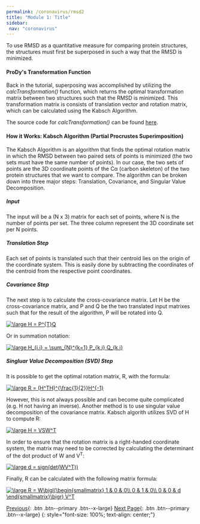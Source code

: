 ```yaml
---
permalink: /coronavirus/rmsd2
title: "Module 1: Title"
sidebar: 
 nav: "coronavirus"
---
```

To use RMSD as a quantitative measure for comparing protein structures, the structures must first be superposed in such a way that the RMSD is minimized.

#### ProDy's Transformation Function

Back in the tutorial, superposing was accomplished by utilizing the *calcTransformation()* function, which returns the optimal transformation matrix between two structures such that the RMSD is minimized. This transformation matrix is consists of translation vector and rotation matrix, which can be calculated using the Kabsch Algorithm.

The source code for *calcTransformation()* can be found 
<a href="http://prody.csb.pitt.edu/_modules/prody/measure/transform.html#calcTransformation" target="_blank">here</a>.

#### How it Works: Kabsch Algorithm (Partial Procrustes Superimposition)

The Kabsch Algorithm is an algorithm that finds the optimal rotation matrix in which the RMSD between two paired sets of points is minimized (the two sets must have the same number of points). In our case, the two sets of points are the 3D coordinate points of the Cα (carbon skeleton) of the two protein structures that we want to compare. The algorithm can be broken down into three major steps: Translation, Covariance, and Singular Value Decomposition.

##### Input
The input will be a (N x 3) matrix for each set of points, where N is the number of points per set. The three column represent the 3D coordinate set per N points.

##### Translation Step
Each set of points is translated such that their centroid lies on the origin of the coordinate system. This is easily done by subtracting the coordinates of the centroid from the respective point coordinates.

##### Covariance Step
The next step is to calculate the cross-covariance matrix. Let H be the cross-covariance matrix, and P and Q be the two translated input matrixes such that for the result of the algorithm, P will be rotated into Q.

<a href="https://www.codecogs.com/eqnedit.php?latex=\large&space;H&space;=&space;P^{T}Q" target="_blank"><img src="https://latex.codecogs.com/gif.latex?\large&space;H&space;=&space;P^{T}Q" title="\large H = P^{T}Q" /></a>

Or in summation notation:

<a href="https://www.codecogs.com/eqnedit.php?latex=\large&space;H_{i,j}&space;=&space;\sum_{N}^{k=1}&space;P_{k,i}&space;Q_{k,j}" target="_blank"><img src="https://latex.codecogs.com/gif.latex?\large&space;H_{i,j}&space;=&space;\sum_{N}^{k=1}&space;P_{k,i}&space;Q_{k,j}" title="\large H_{i,j} = \sum_{N}^{k=1} P_{k,i} Q_{k,j}" /></a>

##### Singluar Value Decomposition (SVD) Step
It is possible to get the optimal rotation matrix, R, with the formula:

<a href="https://www.codecogs.com/eqnedit.php?latex=\large&space;R&space;=&space;(H^TH)^{\frac{1}{2}}H^{-1}" target="_blank"><img src="https://latex.codecogs.com/gif.latex?\large&space;R&space;=&space;(H^TH)^{\frac{1}{2}}H^{-1}" title="\large R = (H^TH)^{\frac{1}{2}}H^{-1}" /></a>

However, this is not always possible and can become quite complicated (e.g. H not having an inverse). Another method is to use singular value decomposition of the covariance matrix. Kabsch algorith utilizes SVD of H to compute R:

<a href="https://www.codecogs.com/eqnedit.php?latex=\large&space;H&space;=&space;VSW^T" target="_blank"><img src="https://latex.codecogs.com/gif.latex?\large&space;H&space;=&space;VSW^T" title="\large H = VSW^T" /></a>

In order to ensure that the rotation matrix is a right-handed coordinate system, the matrix may need to be corrected by calculating the determinant of the dot product of W and V<sup>T</sup>:

<a href="https://www.codecogs.com/eqnedit.php?latex=\large&space;d&space;=&space;sign(det(WV^T))" target="_blank"><img src="https://latex.codecogs.com/gif.latex?\large&space;d&space;=&space;sign(det(WV^T))" title="\large d = sign(det(WV^T))" /></a>

Finally, R can be calculated with the following matrix formula:

<a href="https://www.codecogs.com/eqnedit.php?latex=\large&space;R&space;=&space;W\bigl(\begin{smallmatrix}&space;1&space;&&space;0&space;&&space;0\\&space;0&space;&&space;1&space;&&space;0\\&space;0&space;&&space;0&space;&&space;d&space;\end{smallmatrix}\bigr)&space;V^T" target="_blank"><img src="https://latex.codecogs.com/gif.latex?\large&space;R&space;=&space;W\bigl(\begin{smallmatrix}&space;1&space;&&space;0&space;&&space;0\\&space;0&space;&&space;1&space;&&space;0\\&space;0&space;&&space;0&space;&&space;d&space;\end{smallmatrix}\bigr)&space;V^T" title="\large R = W\bigl(\begin{smallmatrix} 1 & 0 & 0\\ 0 & 1 & 0\\ 0 & 0 & d \end{smallmatrix}\bigr) V^T" /></a>



[Previous](rmsd_prody){: .btn .btn--primary .btn--x-large} [Next Page](#){: .btn .btn--primary .btn--x-large}
{: style="font-size: 100%; text-align: center;"}
